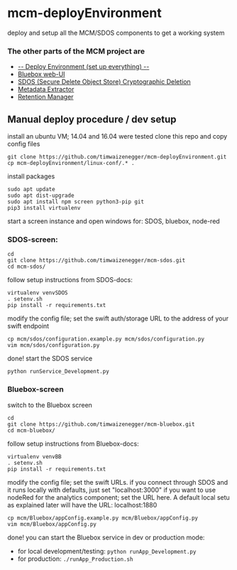 # mcm-deployEnvironment
deploy and setup all the MCM/SDOS components to get a working system


### The other parts of the MCM project are
* [-- Deploy Environment (set up everything) --](https://github.com/timwaizenegger/mcm-deployEnvironment)
* [Bluebox web-UI](https://github.com/timwaizenegger/mcm-bluebox)
* [SDOS (Secure Delete Object Store) Cryptographic Deletion](https://github.com/timwaizenegger/mcm-sdos)
* [Metadata Extractor](https://github.com/timwaizenegger/mcm-metadataExtractor)
* [Retention Manager](https://github.com/timwaizenegger/mcm-retentionManager)


## Manual deploy procedure / dev setup
install an ubuntu VM; 14.04 and 16.04 were tested
clone this repo and copy config files


    git clone https://github.com/timwaizenegger/mcm-deployEnvironment.git
    cp mcm-deployEnvironment/linux-conf/.* .

install packages

    sudo apt update
    sudo apt dist-upgrade
    sudo apt install npm screen python3-pip git
    pip3 install virtualenv
    
start a screen instance and open windows for: SDOS, bluebox, node-red
### SDOS-screen:

    cd
    git clone https://github.com/timwaizenegger/mcm-sdos.git
    cd mcm-sdos/
    
follow setup instructions from SDOS-docs:

    virtualenv venvSDOS
    . setenv.sh
    pip install -r requirements.txt
    
modify the config file; set the swift auth/storage URL to the address of your swift endpoint

    cp mcm/sdos/configuration.example.py mcm/sdos/configuration.py
    vim mcm/sdos/configuration.py
    
done! start the SDOS service

    python runService_Development.py
    
    
### Bluebox-screen
switch to the Bluebox screen

    cd
    git clone https://github.com/timwaizenegger/mcm-bluebox.git
    cd mcm-bluebox/
    
follow setup instructions from Bluebox-docs:

    virtualenv venvBB
    . setenv.sh
    pip install -r requirements.txt
    
modify the config file; set the swift URLs. 
 if you connect through SDOS and it runs locally with defaults, just set "localhost:3000"
 if you want to use nodeRed for the analytics component; set the URL here. A default local setu as explained later will have the URL: localhost:1880


    cp mcm/Bluebox/appConfig.example.py mcm/Bluebox/appConfig.py
    vim mcm/Bluebox/appConfig.py

done! you can start the Bluebox service in dev or production mode:

* for local development/testing: `python runApp_Development.py`
* for production: `./runApp_Production.sh`